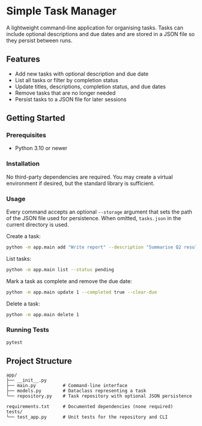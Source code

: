 # Simple Task Manager

A lightweight command-line application for organising tasks. Tasks can include optional descriptions and due dates and are stored in a JSON file so they persist between runs.

## Features

- Add new tasks with optional description and due date
- List all tasks or filter by completion status
- Update titles, descriptions, completion status, and due dates
- Remove tasks that are no longer needed
- Persist tasks to a JSON file for later sessions

## Getting Started

### Prerequisites

- Python 3.10 or newer

### Installation

No third-party dependencies are required. You may create a virtual environment if desired, but the standard library is sufficient.

### Usage

Every command accepts an optional `--storage` argument that sets the path of the JSON file used for persistence. When omitted, `tasks.json` in the current directory is used.

Create a task:

```bash
python -m app.main add "Write report" --description "Summarise Q2 results" --due 2025-06-30
```

List tasks:

```bash
python -m app.main list --status pending
```

Mark a task as complete and remove the due date:

```bash
python -m app.main update 1 --completed true --clear-due
```

Delete a task:

```bash
python -m app.main delete 1
```

### Running Tests

```bash
pytest
```

## Project Structure

```
app/
├── __init__.py
├── main.py          # Command-line interface
├── models.py        # Dataclass representing a task
└── repository.py    # Task repository with optional JSON persistence

requirements.txt     # Documented dependencies (none required)
tests/
└── test_app.py      # Unit tests for the repository and CLI
```
